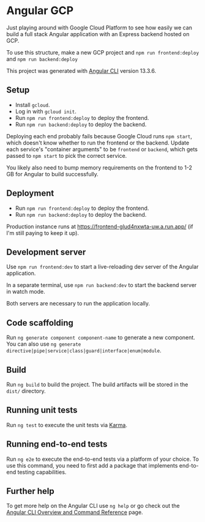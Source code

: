 # Angular GCP

Just playing around with Google Cloud Platform to see how easily we can build a
full stack Angular application with an Express backend hosted on GCP.

To use this structure, make a new GCP project and `npm run frontend:deploy` and
`npm run backend:deploy`

This project was generated with [Angular CLI](https://github.com/angular/angular-cli) version 13.3.6.

## Setup

* Install `gcloud`.
* Log in with `gcloud init`.
* Run `npm run frontend:deploy` to deploy the frontend.
* Run `npm run backend:deploy` to deploy the backend.

Deploying each end probably fails because Google Cloud runs `npm start`, which
doesn't know whether to run the frontend or the backend. Update each service's
"container arguments" to be `frontend` or `backend`, which gets passed to
`npm start` to pick the correct service.

You likely also need to bump memory requirements on the frontend to 1-2 GB for
Angular to build successfully.

## Deployment

* Run `npm run frontend:deploy` to deploy the frontend.
* Run `npm run backend:deploy` to deploy the backend.

Production instance runs at https://frontend-glud4nxwta-uw.a.run.app/ (if I'm
still paying to keep it up).

## Development server

Use `npm run frontend:dev` to start a live-reloading dev server of the Angular
application.

In a separate terminal, use `npm run backend:dev` to start the backend server in
watch mode.

Both servers are necessary to run the application locally.

## Code scaffolding

Run `ng generate component component-name` to generate a new component. You can also use `ng generate directive|pipe|service|class|guard|interface|enum|module`.

## Build

Run `ng build` to build the project. The build artifacts will be stored in the `dist/` directory.

## Running unit tests

Run `ng test` to execute the unit tests via [Karma](https://karma-runner.github.io).

## Running end-to-end tests

Run `ng e2e` to execute the end-to-end tests via a platform of your choice. To use this command, you need to first add a package that implements end-to-end testing capabilities.

## Further help

To get more help on the Angular CLI use `ng help` or go check out the [Angular CLI Overview and Command Reference](https://angular.io/cli) page.
